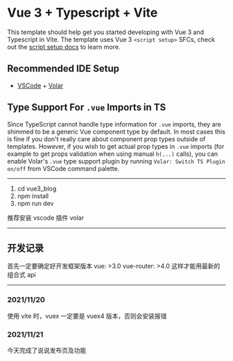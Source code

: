 # Vue 3 + Typescript + Vite

This template should help get you started developing with Vue 3 and Typescript in Vite. The template uses Vue 3 `<script setup>` SFCs, check out the [script setup docs](https://v3.vuejs.org/api/sfc-script-setup.html#sfc-script-setup) to learn more.

## Recommended IDE Setup

- [VSCode](https://code.visualstudio.com/) + [Volar](https://marketplace.visualstudio.com/items?itemName=johnsoncodehk.volar)

## Type Support For `.vue` Imports in TS

Since TypeScript cannot handle type information for `.vue` imports, they are shimmed to be a generic Vue component type by default. In most cases this is fine if you don't really care about component prop types outside of templates. However, if you wish to get actual prop types in `.vue` imports (for example to get props validation when using manual `h(...)` calls), you can enable Volar's `.vue` type support plugin by running `Volar: Switch TS Plugin on/off` from VSCode command palette.

---

1. cd vue3_blog
2. npm install
3. npm run dev

推荐安装 vscode 插件 volar

---

## 开发记录

首先一定要确定好开发框架版本
vue: >3.0
vue-router: >4.0
这样才能用最新的组合式 api

---

### 2021/11/20

使用 vite 时，vuex 一定要是 vuex4 版本，否则会安装报错

### 2021/11/21

今天完成了说说发布页及功能
